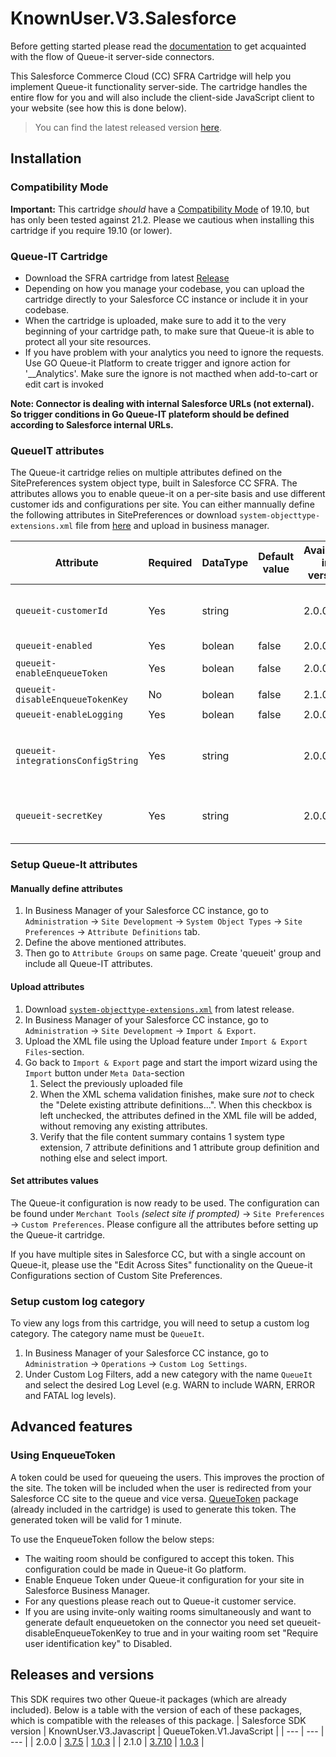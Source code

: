 # KnownUser.V3.Salesforce
Before getting started please read the [documentation](https://github.com/queueit/Documentation/tree/main/serverside-connectors) to get acquainted with the flow of Queue-it server-side connectors.

This Salesforce Commerce Cloud (CC) SFRA Cartridge will help you implement Queue-it functionality server-side. The cartridge handles the entire flow for you and will also include the client-side JavaScript client to your website (see how this is done below).

>You can find the latest released version [here](https://github.com/queueit/KnownUser.V3.SalesForceCC-SFRA/releases/latest).

## Installation

### Compatibility Mode
**Important:** This cartridge *should* have a [Compatibility Mode](https://documentation.b2c.commercecloud.salesforce.com/DOC2/topic/com.demandware.dochelp/content/b2c_commerce/topics/site_development/b2c_compatibility_mode_considerations.html?cp=0_7_6_4) of 19.10, but has only been tested against 21.2. Please we cautious when installing this cartridge if you require 19.10 (or lower).

### Queue-IT Cartridge
- Download the SFRA cartridge from latest [Release](https://github.com/queueit/KnownUser.V3.SalesForceCC-SFRA/releases/latest)
- Depending on how you manage your codebase, you can upload the cartridge directly to your Salesforce CC instance or include it in your codebase.
- When the cartridge is uploaded, make sure to add it to the very beginning of your cartridge path, to make sure that Queue-it is able to protect all your site resources.
- If you have problem with your analytics you need to ignore the requests. Use GO Queue-it Platform to create trigger and ignore action for '__Analytics'. Make sure the ignore is not macthed when add-to-cart or edit cart is invoked

**Note: Connector is dealing with internal Salesforce URLs (not external). So trigger conditions in Go Queue-IT plateform should be defined according to Salesforce internal URLs.**

### QueueIT attributes
The Queue-it cartridge relies on multiple attributes defined on the SitePreferences system object type, built in Salesforce CC SFRA. The attributes allows you to enable queue-it on a per-site basis and use different customer ids and configurations per site. You can either mannually define the following attributes in SitePreferences or download `system-objecttype-extensions.xml` file from [here](https://github.com/queueit/KnownUser.V3.SalesForceCC-SFRA/blob/main/cartridges/int_queueit_sfra/metadata/meta/system-objecttype-extensions.xml) and upload in business manager.

| Attribute                           | Required  | DataType  | Default value   | Available in version  | Note
| ---                                 | ---       | ---       | ---             | ---                   | ---
| `queueit-customerId`                | Yes       | string    |                 | 2.0.0                 | Find your Customer ID in the GO Queue-it Platform.
| `queueit-enabled`                   | Yes       | bolean    | false           | 2.0.0                 |
| `queueit-enableEnqueueToken`        | Yes       | bolean    | false           | 2.0.0                 | Please see [documentation](https://github.com/queueit/KnownUser.V3.SalesForceCC-SFRA#using-enqueuetoken).
| `queueit-disableEnqueueTokenKey`    | No        | bolean    | false           | 2.1.0                 |
| `queueit-enableLogging`             | Yes       | bolean    | false           | 2.0.0                 |
| `queueit-integrationsConfigString`  | Yes       | string    |                 | 2.0.0                 | Find your integration cofiguration in the GO Queue-it Platform.
| `queueit-secretKey`                 | Yes       | string    |                 | 2.0.0                 | Find your Secret key in the GO Queue-it Platform.

### Setup Queue-It attributes

#### Manually define attributes
1. In Business Manager of your Salesforce CC instance, go to `Administration` -> `Site Development` -> `System Object Types` -> `Site Preferences` -> `Attribute Definitions` tab.
2. Define the above mentioned attributes.
3. Then go to `Attribute Groups` on same page. Create 'queueit' group and include all Queue-IT attributes.

#### Upload attributes
1. Download [`system-objecttype-extensions.xml`](https://github.com/queueit/KnownUser.V3.SalesForceCC-SFRA/blob/main/cartridges/int_queueit_sfra/metadata/meta/system-objecttype-extensions.xml) from latest release.
2. In Business Manager of your Salesforce CC instance, go to `Administration` -> `Site Development` -> `Import & Export`.
3. Upload the XML file using the Upload feature under `Import & Export Files`-section.
4. Go back to `Import & Export` page and start the import wizard using the `Import` button under `Meta Data`-section
    1. Select the previously uploaded file
    2. When the XML schema validation finishes, make sure *not* to check the "Delete existing attribute definitions...". When this checkbox is left unchecked, the attributes defined in the XML file will be added, without removing any existing attributes.
    3. Verify that the file content summary contains 1 system type extension, 7 attribute definitions and 1 attribute group definition and nothing else and select import.

#### Set attributes values
The Queue-it configuration is now ready to be used. The configuration can be found under `Merchant Tools` *(select site if prompted)* -> `Site Preferences` -> `Custom Preferences`. Please configure all the attributes before setting up the Queue-it cartridge.

If you have multiple sites in Salesforce CC, but with a single account on Queue-it, please use the "Edit Across Sites" functionality on the Queue-it Configurations section of Custom Site Preferences.

### Setup custom log category
To view any logs from this cartridge, you will need to setup a custom log category. The category name must be `QueueIt`.
1. In Business Manager of your Salesforce CC instance, go to `Administration` -> `Operations` -> `Custom Log Settings`.
2. Under Custom Log Filters, add a new category with the name `QueueIt` and select the desired Log Level (e.g. WARN to include WARN, ERROR and FATAL log levels).

## Advanced features

### Using EnqueueToken
A token could be used for queueing the users. This improves the proction of the site. The token will be included when the user is redirected from your Salesforce CC site to the queue and vice versa. [QueueToken](https://github.com/queueit/QueueToken.V1.JavaScript) package (already included in the cartridge) is used to generate this token. The generated token will be valid for 1 minute.

To use the EnqueueToken follow the below steps:
- The waiting room should be configured to accept this token. This configuration could be made in Queue-it Go platform.
- Enable Enqueue Token under Queue-it configuration for your site in Salesforce Business Manager.
- For any questions please reach out to Queue-it customer service.
- If you are using invite-only waiting rooms simultaneously and want to generate default enqueuetoken on the connector you need set queueit-disableEnqueueTokenKey to true and in your waiting room set "Require user identification key" to Disabled.

## Releases and versions
This SDK requires two other Queue-it packages (which are already included). Below is a table with the version of each of these packages, which is compatible with the releases of this package.
| Salesforce SDK version | KnownUser.V3.Javascript | QueueToken.V1.JavaScript |
| ---       | ---                                                                               | ---                                                                               |
| 2.0.0     | [3.7.5](https://github.com/queueit/KnownUser.V3.Javascript/releases/tag/3.7.5)    | [1.0.3](https://github.com/queueit/QueueToken.V1.JavaScript/releases/tag/1.0.3)   |
| 2.1.0     | [3.7.10](https://github.com/queueit/KnownUser.V3.Javascript/releases/tag/3.7.10)  | [1.0.3](https://github.com/queueit/QueueToken.V1.JavaScript/releases/tag/1.0.3)   |
